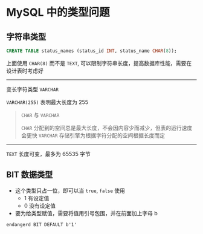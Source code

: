 # MySQL 中的类型问题

## 字符串类型

```sql
CREATE TABLE status_names (status_id INT, status_name CHAR(8));
```

上面使用 `CHAR(8)` 而不是 `TEXT`, 可以限制字符串长度，提高数据库性能，需要在设计表时考虑好

---

变长字符类型 `VARCHAR`

`VARCHAR(255)` 表明最大长度为 255

> `CHAR` 与 `VARCHAR`
> 
> `CHAR` 分配到的空间总是最大长度，不会因内容少而减少，但表的运行速度会更快
> `VARCHAR` 存储引擎为根据字符分配的空间根据长度而定

---

`TEXT` 长度可变，最多为 65535 字节

## BIT 数据类型

- 这个类型只占一位，即可以当 `true`, `false` 使用
    - 1 有设定值
    - 0 没有设定值
- 要为给类型赋值，需要将值用引号包围，并在前面加上字母 b

`endangerd BIT DEFAULT b'1'`


